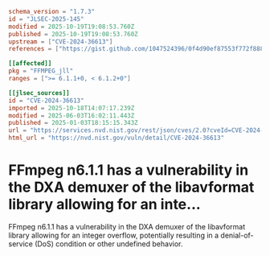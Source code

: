 ```toml
schema_version = "1.7.3"
id = "JLSEC-2025-145"
modified = 2025-10-19T19:08:53.760Z
published = 2025-10-19T19:08:53.760Z
upstream = ["CVE-2024-36613"]
references = ["https://gist.github.com/1047524396/0f4d90ef87553f772f888223085ac806", "https://github.com/FFmpeg/FFmpeg/blob/n6.1.1/libavformat/dxa.c#L125", "https://github.com/ffmpeg/ffmpeg/commit/50d8e4f27398fd5778485a827d7a2817921f8540"]

[[affected]]
pkg = "FFMPEG_jll"
ranges = [">= 6.1.1+0, < 6.1.2+0"]

[[jlsec_sources]]
id = "CVE-2024-36613"
imported = 2025-10-18T14:07:17.239Z
modified = 2025-06-03T16:02:11.443Z
published = 2025-01-03T18:15:15.343Z
url = "https://services.nvd.nist.gov/rest/json/cves/2.0?cveId=CVE-2024-36613"
html_url = "https://nvd.nist.gov/vuln/detail/CVE-2024-36613"
```

# FFmpeg n6.1.1 has a vulnerability in the DXA demuxer of the libavformat library allowing for an inte...

FFmpeg n6.1.1 has a vulnerability in the DXA demuxer of the libavformat library allowing for an integer overflow, potentially resulting in a denial-of-service (DoS) condition or other undefined behavior.

